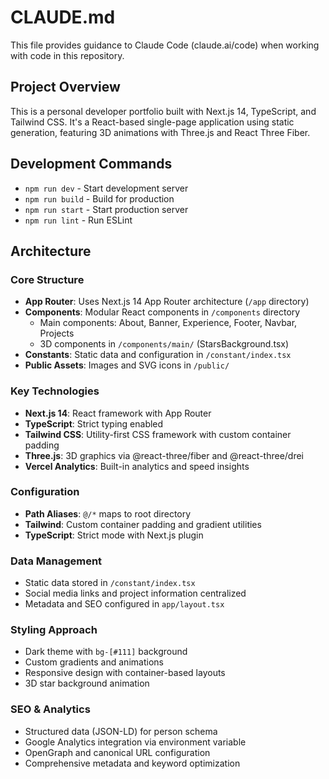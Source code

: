# CLAUDE.md

This file provides guidance to Claude Code (claude.ai/code) when working with code in this repository.

## Project Overview

This is a personal developer portfolio built with Next.js 14, TypeScript, and Tailwind CSS. It's a React-based single-page application using static generation, featuring 3D animations with Three.js and React Three Fiber.

## Development Commands

- `npm run dev` - Start development server
- `npm run build` - Build for production
- `npm run start` - Start production server
- `npm run lint` - Run ESLint

## Architecture

### Core Structure
- **App Router**: Uses Next.js 14 App Router architecture (`/app` directory)
- **Components**: Modular React components in `/components` directory
  - Main components: About, Banner, Experience, Footer, Navbar, Projects
  - 3D components in `/components/main/` (StarsBackground.tsx)
- **Constants**: Static data and configuration in `/constant/index.tsx`
- **Public Assets**: Images and SVG icons in `/public/`

### Key Technologies
- **Next.js 14**: React framework with App Router
- **TypeScript**: Strict typing enabled
- **Tailwind CSS**: Utility-first CSS framework with custom container padding
- **Three.js**: 3D graphics via @react-three/fiber and @react-three/drei
- **Vercel Analytics**: Built-in analytics and speed insights

### Configuration
- **Path Aliases**: `@/*` maps to root directory
- **Tailwind**: Custom container padding and gradient utilities
- **TypeScript**: Strict mode with Next.js plugin

### Data Management
- Static data stored in `/constant/index.tsx`
- Social media links and project information centralized
- Metadata and SEO configured in `app/layout.tsx`

### Styling Approach
- Dark theme with `bg-[#111]` background
- Custom gradients and animations
- Responsive design with container-based layouts
- 3D star background animation

### SEO & Analytics
- Structured data (JSON-LD) for person schema
- Google Analytics integration via environment variable
- OpenGraph and canonical URL configuration
- Comprehensive metadata and keyword optimization